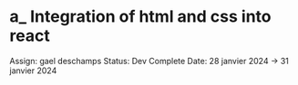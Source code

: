 # a_ Integration of html and css into react

Assign: gael deschamps
Status: Dev Complete
Date: 28 janvier 2024 → 31 janvier 2024